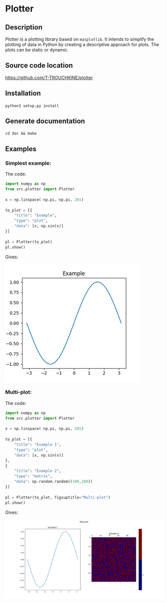 # Plotter

## Description
Plotter is a plotting library based on `matplotlib`. It intends to simplify the plotting of data in Python by creating a descriptive approach for plots. The plots can be static or dynamic.

## Source code location
https://github.com/T-TROUCHKINE/plotter

## Installation
`python3 setup.py install`

## Generate documentation
`cd doc && make`

## Examples
### Simplest example:
The code:
```python
import numpy as np
from src.plotter import Plotter

x = np.linspace(-np.pi, np.pi, 201)

to_plot = [{
    "title": "Example",
    "type": "plot",
    "data": [x, np.sin(x)]
}]

pl = Plotter(to_plot)
pl.show()
```
Gives:

![First example](doc/img/ex1.png)

### Multi-plot:
The code:
```python
import numpy as np
from src.plotter import Plotter

x = np.linspace(-np.pi, np.pi, 201)

to_plot = [{
    "title": "Example 1",
    "type": "plot",
    "data": [x, np.sin(x)]
},
{
    "title": "Example 2",
    "type": "matrix",
    "data": np.random.random((100,100))
}]

pl = Plotter(to_plot, figsuptitle="Multi-plot")
pl.show()
```
Gives:

![Second example](doc/img/ex2.png)

